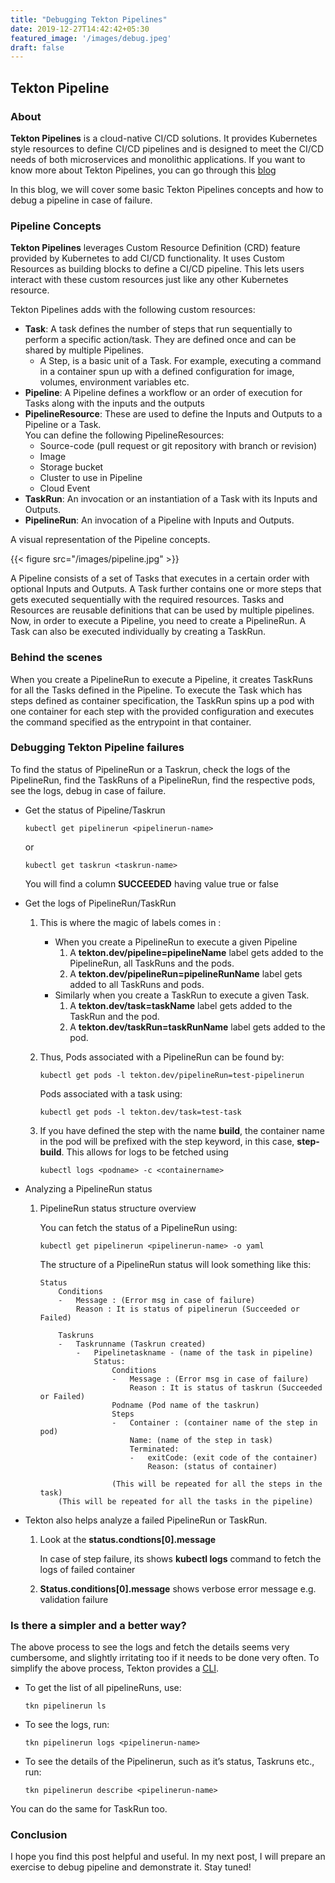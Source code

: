 ```yaml
---
title: "Debugging Tekton Pipelines"
date: 2019-12-27T14:42:42+05:30
featured_image: '/images/debug.jpeg'
draft: false
---
```

## Tekton Pipeline

### About

**Tekton Pipelines** is a cloud-native CI/CD solutions. It provides Kubernetes style resources to define CI/CD pipelines and is designed to meet the CI/CD needs of both microservices and monolithic applications. If you want to know more about Tekton Pipelines, you can go through this [blog](https://medium.com/@nikhilthomas1/cloud-native-cicd-on-openshift-with-openshift-pipelines-tektoncd-pipelines-e944cd10341a7)

In this blog, we will cover some basic Tekton Pipelines concepts and how to debug a pipeline in case of failure.

### Pipeline Concepts

**Tekton Pipelines** leverages Custom Resource Definition (CRD) feature provided by Kubernetes to add CI/CD functionality. It uses Custom Resources as building blocks to define a CI/CD pipeline. This lets users interact with these custom resources just like any other Kubernetes resource.

Tekton Pipelines adds with the following custom resources:

 - **Task**: A task defines the number of steps that run sequentially to perform a specific action/task. They are defined once and can be shared by multiple Pipelines.
    * A Step, is a basic unit of a Task. For example, executing a command in a container spun up with a defined configuration for image, volumes, environment variables etc.
 - **Pipeline**: A Pipeline defines a workflow or an order of execution for Tasks along with the inputs and the outputs 
 - **PipelineResource**: These are used to define the Inputs and Outputs to a Pipeline or a Task.  
 You can define the following PipelineResources:
    * Source-code (pull request or git repository with branch or revision)
    * Image
    * Storage bucket
    * Cluster to use in Pipeline
    * Cloud Event
 - **TaskRun**: An invocation or an instantiation of a Task with its Inputs and Outputs.
 - **PipelineRun**: An invocation of a Pipeline with Inputs and Outputs.

A visual representation of the Pipeline concepts.

{{< figure src="/images/pipeline.jpg" >}}

A Pipeline consists of a set of Tasks that executes in a certain order with optional Inputs and Outputs. A Task further contains one or more steps that gets executed sequentially with the required resources. Tasks and Resources are reusable definitions that can be used by multiple pipelines. Now, in order to execute a Pipeline, you need to create a PipelineRun. A Task can also be executed individually by creating a TaskRun.

### Behind the scenes

When you create a PipelineRun to execute a Pipeline, it creates TaskRuns for all the Tasks defined in the Pipeline. To execute the Task which has steps defined as container specification, the TaskRun spins up a pod with one container for each step with the provided configuration and executes the command specified as the entrypoint in that container.

### Debugging Tekton Pipeline failures

To find the status of PipelineRun or a Taskrun, check the logs of the PipelineRun, find the TaskRuns of a PipelineRun, find the respective pods, see the logs, debug in case of failure.

 - Get the status of Pipeline/Taskrun

   ```shell script
   kubectl get pipelinerun <pipelinerun-name>
   ```

   or

   ```shell script
   kubectl get taskrun <taskrun-name>
   ```

   You will find a column **SUCCEEDED** having value true or false

 - Get the logs of PipelineRun/TaskRun

    1. This is where the magic of labels comes in :
       * When you create a PipelineRun to execute a given Pipeline
           1. A **tekton.dev/pipeline=pipelineName** label gets added to the PipelineRun, all TaskRuns and the pods.
           2. A **tekton.dev/pipelineRun=pipelineRunName** label gets added to all TaskRuns and pods.
       * Similarly when you create a TaskRun to execute a given Task.
           1. A **tekton.dev/task=taskName** label gets added to the TaskRun and the pod.
           2. A **tekton.dev/taskRun=taskRunName** label gets added to the pod.
    2. Thus, Pods associated with a PipelineRun can be found by:
       
       ```shell script
       kubectl get pods -l tekton.dev/pipelineRun=test-pipelinerun
       ```
       
       Pods associated with a task using: 
       
       ```shell script
       kubectl get pods -l tekton.dev/task=test-task
       ```

   3. If you have defined the step with the name **build**, the container name in the pod will be prefixed with the step keyword, in this case, **step-build**. This allows for logs to be fetched using 

      ```shell script
      kubectl logs <podname> -c <containername>
      ```

 - Analyzing a PipelineRun status

    1. PipelineRun status structure overview

       You can fetch the status of a PipelineRun using:

       ```shell script
       kubectl get pipelinerun <pipelinerun-name> -o yaml
       ```

       The structure of a PipelineRun status will look something like this:
       ```
       Status
           Conditions
           -   Message : (Error msg in case of failure)
               Reason : It is status of pipelinerun (Succeeded or Failed)
       
           Taskruns
           -   Taskrunname (Taskrun created)
               -   Pipelinetaskname - (name of the task in pipeline)
                   Status:
                       Conditions
                       -   Message : (Error msg in case of failure)
                           Reason : It is status of taskrun (Succeeded or Failed)
                       Podname (Pod name of the taskrun)
                       Steps
                       -   Container : (container name of the step in pod)
                           Name: (name of the step in task)
                           Terminated:
                           -   exitCode: (exit code of the container)
                               Reason: (status of container)
                       
                       (This will be repeated for all the steps in the task)
           (This will be repeated for all the tasks in the pipeline)
       ```
 - Tekton also helps analyze a failed PipelineRun or TaskRun.

    1. Look at the **status.condtions[0].message**

       In case of step failure, its shows **kubectl logs** command to fetch the logs of failed container 

    2. **Status.conditions[0].message** shows verbose error message e.g. validation failure 

### Is there a simpler and a better way?

The above process to see the logs and fetch the details seems very cumbersome, and slightly irritating too if it needs to be done very often. To simplify the above process, Tekton provides a [CLI](https://github.com/tektoncd/cli).

 - To get the list of all pipelineRuns, use:

   ```shell script
   tkn pipelinerun ls
   ```

 - To see the logs, run:

   ```shell script
   tkn pipelinerun logs <pipelinerun-name>
   ```

 - To see the details of the Pipelinerun, such as it’s status, Taskruns etc., run:

   ```shell script
   tkn pipelinerun describe <pipelinerun-name>
   ```

You can do the same for TaskRun too.

### Conclusion

I hope you find this post helpful and useful. In my next post, I will prepare an exercise to debug pipeline and demonstrate it. Stay tuned!


